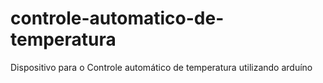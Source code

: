 # controle-automatico-de-temperatura
 Dispositivo para o Controle automático de temperatura utilizando arduíno
